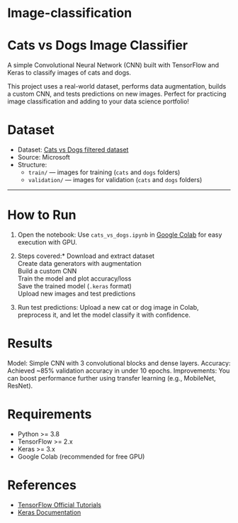 # Image-classification

# Cats vs Dogs Image Classifier

A simple Convolutional Neural Network (CNN) built with TensorFlow and Keras to classify images of cats and dogs.

This project uses a real-world dataset, performs data augmentation, builds a custom CNN, and tests predictions on new images. Perfect for practicing image classification and adding to your data science portfolio!

# Dataset

- Dataset: [Cats vs Dogs filtered dataset](https://storage.googleapis.com/mledu-datasets/cats_and_dogs_filtered.zip)
- Source: Microsoft
- Structure:
  - `train/` — images for training (`cats` and `dogs` folders)
  - `validation/` — images for validation (`cats` and `dogs` folders)

---

# How to Run

1. Open the notebook:
   Use `cats_vs_dogs.ipynb` in [Google Colab](https://colab.research.google.com/) for easy execution with GPU.

2. Steps covered:* 
    Download and extract dataset  
    Create data generators with augmentation  
    Build a custom CNN  
    Train the model and plot accuracy/loss  
    Save the trained model (`.keras` format)  
    Upload new images and test predictions

3. Run test predictions:
   Upload a new cat or dog image in Colab, preprocess it, and let the model classify it with confidence.


# Results
Model: Simple CNN with 3 convolutional blocks and dense layers.
Accuracy: Achieved ~85% validation accuracy in under 10 epochs.
Improvements: You can boost performance further using transfer learning (e.g., MobileNet, ResNet).




# Requirements

- Python >= 3.8
- TensorFlow >= 2.x
- Keras >= 3.x
- Google Colab (recommended for free GPU)




# References

- [TensorFlow Official Tutorials](https://www.tensorflow.org/tutorials/images/classification)
- [Keras Documentation](https://keras.io/)

